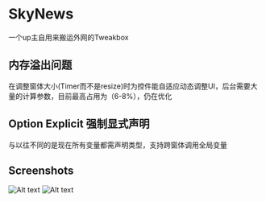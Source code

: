 # SkyNews
 一个up主自用来搬运外网的Tweakbox
## 内存溢出问题
在调整窗体大小(Timer而不是resize)时为控件能自适应动态调整UI，后台需要大量的计算参数，目前最高占用为（6-8%），仍在优化
## Option Explicit 强制显式声明
与以往不同的是现在所有变量都需声明类型，支持跨窗体调用全局变量
## Screenshots
![Alt text](https://github.com/NellPoi/SkyNews/Screenshots/TIM截图20200327010429.png)
![Alt text](https://github.com/NellPoi/SkyNews/Screenshots/TIM截图20200327010436.png)

